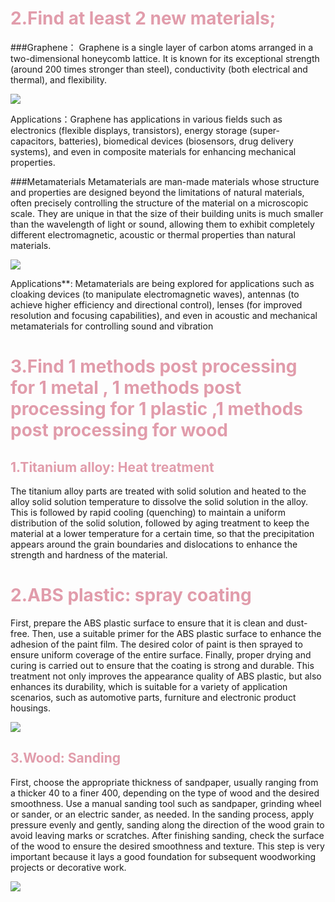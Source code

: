 <h1 style="color: #e19cab;">2.Find at least 2 new materials;</h1>
###Graphene：
Graphene is a single layer of carbon atoms arranged in a two-dimensional honeycomb lattice.   It is known for its exceptional strength (around 200 times stronger than steel), conductivity (both electrical and thermal), and flexibility.

![](https://cdn.jsdelivr.net/gh/zhuotiantian1/Mary/img/a4b75b04fdd3677bd84941a450e9831e.jpeg)

Applications：Graphene has applications in various fields such as electronics (flexible displays, transistors), energy storage (super-capacitors, batteries), biomedical devices (biosensors, drug delivery systems), and even in composite materials for enhancing mechanical properties.


###Metamaterials
Metamaterials are man-made materials whose structure and properties are designed beyond the limitations of natural materials, often precisely controlling the structure of the material on a microscopic scale. They are unique in that the size of their building units is much smaller than the wavelength of light or sound, allowing them to exhibit completely different electromagnetic, acoustic or thermal properties than natural materials.

![](https://cdn.jsdelivr.net/gh/zhuotiantian1/Mary/img/c416a76e6c76253b0e3fd083786ce01d.jpg)

Applications**: Metamaterials are being explored for applications such as cloaking devices (to manipulate electromagnetic waves), antennas (to achieve higher efficiency and directional control), lenses (for improved resolution and focusing capabilities), and even in acoustic and mechanical metamaterials for controlling sound and vibration

<h1 style="color: #e19cab;">3.Find 1 methods post processing for 1 metal , 1 methods post processing for 1 plastic ,1 methods post processing for wood</h1>

<h2 style="color: #e19cab;"> 1.Titanium alloy: Heat treatment</h2>
The titanium alloy parts are treated with solid solution and heated to the alloy solid solution temperature to dissolve the solid solution in the alloy. This is followed by rapid cooling (quenching) to maintain a uniform distribution of the solid solution, followed by aging treatment to keep the material at a lower temperature for a certain time, so that the precipitation appears around the grain boundaries and dislocations to enhance the strength and hardness of the material.

<h1 style="color: #e19cab;">2.ABS plastic: spray coating</h2>
First, prepare the ABS plastic surface to ensure that it is clean and dust-free. Then, use a suitable primer for the ABS plastic surface to enhance the adhesion of the paint film. The desired color of paint is then sprayed to ensure uniform coverage of the entire surface. Finally, proper drying and curing is carried out to ensure that the coating is strong and durable. This treatment not only improves the appearance quality of ABS plastic, but also enhances its durability, which is suitable for a variety of application scenarios, such as automotive parts, furniture and electronic product housings.

![](https://cdn.jsdelivr.net/gh/zhuotiantian1/Mary/img/0a960746cf661eeae1cfb61c6b297171.jpeg)

<h2 style="color: #e19cab;">3.Wood: Sanding</h2>
First, choose the appropriate thickness of sandpaper, usually ranging from a thicker 40 to a finer 400, depending on the type of wood and the desired smoothness. Use a manual sanding tool such as sandpaper, grinding wheel or sander, or an electric sander, as needed. In the sanding process, apply pressure evenly and gently, sanding along the direction of the wood grain to avoid leaving marks or scratches. After finishing sanding, check the surface of the wood to ensure the desired smoothness and texture. This step is very important because it lays a good foundation for subsequent woodworking projects or decorative work.

![](https://cdn.jsdelivr.net/gh/zhuotiantian1/Mary/img/2193cdb0692df5c09231f9cdf0191ca3.jpeg)
